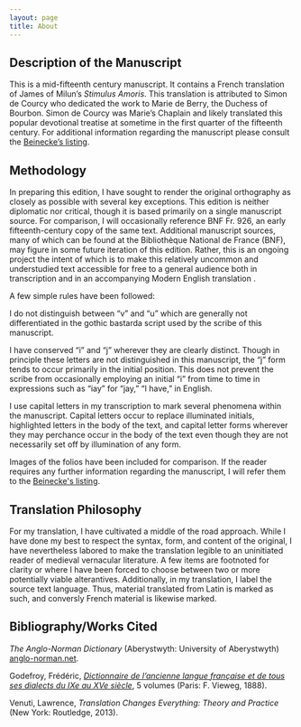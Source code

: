 ```yaml
---
layout: page
title: About
---
```


## Description of the Manuscript

This is a mid-fifteenth century manuscript. It contains a French translation of James of Milun’s *Stimulus Amoris*. This translation is attributed to Simon de Courcy who dedicated the work to Marie de Berry, the Duchess of Bourbon. Simon de Courcy was Marie’s Chaplain and likely translated this popular devotional treatise at sometime in the first quarter of the fifteenth century. For additional information regarding the manuscript please consult the [Beinecke’s listing](https://pre1600ms.beinecke.library.yale.edu/docs/pre1600.ms1166.htm).

## Methodology 

In preparing this edition, I have sought to render the original orthography as closely as possible with several key exceptions. This edition is neither diplomatic nor critical, though it is based primarily on a single manuscript source. For comparison, I will occasionally reference BNF Fr. 926, an early fifteenth-century copy of the same text. Additional manuscript sources, many of which can be found at the Bibliothèque National de France (BNF), may figure in some future iteration of this edition. Rather, this is an ongoing project the intent of which is to make this relatively uncommon and understudied text accessible for free to a general audience both in transcription and in an accompanying Modern English translation .

A few simple rules have been followed:

I do not distinguish between “v” and “u” which are generally not differentiated in the gothic bastarda script used by the scribe of this manuscript. 

I have conserved “i” and “j” wherever they are clearly distinct. Though in principle these letters are not distinguished in this manuscript, the “j” form tends to occur primarily in the initial position. This does not prevent the scribe from occasionally employing an initial “i” from time to time in expressions such as “iay” for “jay,” “I have,” in English. 

I use capital letters in my transcription to mark several phenomena within the manuscript. Capital letters occur to replace illuminated initials, highlighted letters in the body of the text, and capital letter forms wherever they may perchance occur in the body of the text even though they are not necessarily set off by illumination of any form. 

Images of the folios have been included for comparison. If the reader requires any further information regarding the manuscript, I will refer them to the [Beinecke's listing](https://pre1600ms.beinecke.library.yale.edu/docs/pre1600.ms1166.htm).

## Translation Philosophy

For my translation, I have cultivated a middle of the road approach. While I have done my best to respect the syntax, form, and content of the original, I have nevertheless labored to make the translation legible to an uninitiated reader of medieval vernacular literature. A few items are footnoted for clarity or where I have been forced to choose between two or more potentially viable alterantives. Additionally, in my translation, I label the source text language. Thus, material translated from Latin is marked as such, and conversly French material is likewise marked. 

## Bibliography/Works Cited

*The Anglo-Norman Dictionary* (Aberystwyth: University of Aberystwyth) [anglo-norman.net](https://www.anglo-norman.net/entry/).

Godefroy, Frédéric, [*Dictionnaire de l’ancienne langue française et de tous ses dialects du IXe au XVe siècle*](http://micmap.org/dicfro/search/dictionnaire-godefroy/a), 5 volumes (Paris: F. Vieweg, 1888).

Venuti, Lawrence, *Translation Changes Everything: Theory and Practice* (New York: Routledge, 2013). 
